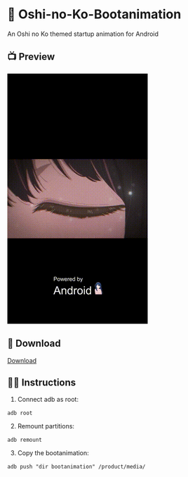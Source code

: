# 💫 Oshi-no-Ko-Bootanimation
An Oshi no Ko themed startup animation for Android

## 📺 Preview


![Alt Text](./preview.gif)

## 🔗 Download

[Download](https://github.com/username/repository/releases/latest/download/bootanimation.zip)

## ✍🏻 Instructions

1. Connect adb as root:

```shell
adb root
```

2. Remount partitions:

```shell
adb remount
```

3. Copy the bootanimation:

```shell
adb push "dir bootanimation" /product/media/
```
